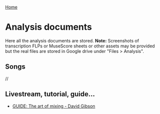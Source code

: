 [Home](../index.md)
# Analysis documents
Here all the analysis documents are stored. **Note:** Screenshots of transcription FLPs or MuseScore sheets or other assets may be provided but the real files are stored in Google drive under "Files > Analysis".

## Songs
//
## Livestream, tutorial, guide...
- [GUIDE: The art of mixing - David Gibson](the-art-of-mixing-david-gibson.md)
